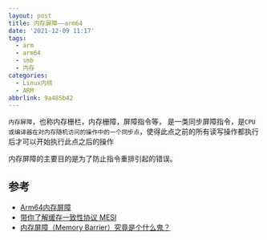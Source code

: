 ```yaml
---
layout: post
title: 内存屏障——arm64
date: '2021-12-09 11:17'
tags:
  - arm
  - arm64
  - smb
  - 内存
categories:
  - Linux内核
  - ARM
abbrlink: 9a485b42
---
```


`内存屏障`，也称内存栅栏，内存栅障，屏障指令等， 是一类同步屏障指令，是`CPU或编译器在对内存随机访问的操作中的一个同步点`，使得此点之前的所有读写操作都执行后才可以开始执行此点之后的操作

<!--more-->

内存屏障的主要目的是为了防止指令重排引起的错误。


## 参考

- [Arm64内存屏障](https://blog.csdn.net/Roland_Sun/article/details/107468055)
- [带你了解缓存一致性协议 MESI](https://mp.weixin.qq.com/s?__biz=MzU5MTg2OTc3Ng==&mid=2247483717&idx=1&sn=41f10e428eb6ee683f3b4dd9dd025742&chksm=fe29237ac95eaa6c9492ded3258a90de4f02343a2ee56839d4cdaa58f4427f84a622ba75770b&token=1601845131&lang=zh_CN#rd)
- [内存屏障（Memory Barrier）究竟是个什么鬼？](https://zhuanlan.zhihu.com/p/125737864)
